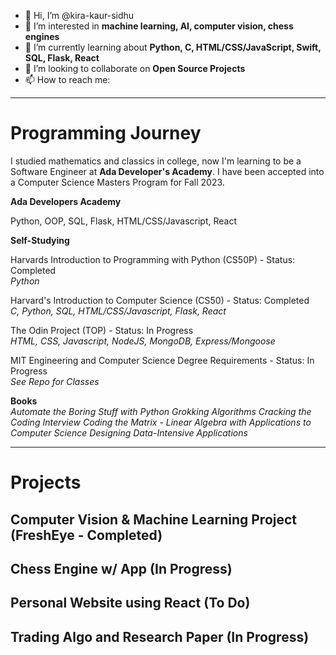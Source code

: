 - 👋 Hi, I’m @kira-kaur-sidhu
- 👀 I’m interested in **machine learning, AI, computer vision, chess engines**
- 🌱 I’m currently learning about **Python, C, HTML/CSS/JavaScript, Swift, SQL, Flask, React**
- 💞️ I’m looking to collaborate on **Open Source Projects**
- 📫 How to reach me: 

<!---
kira-kaur-sidhu/kira-kaur-sidhu is a ✨ special ✨ repository because its `README.md` (this file) appears on your GitHub profile.
You can click the Preview link to take a look at your changes.
--->
---
# Programming Journey
I studied mathematics and classics in college, now I'm learning to be a Software Engineer at **Ada Developer's Academy**. I have been accepted into a Computer Science Masters Program for Fall 2023.

**Ada Developers Academy**

Python, OOP, SQL, Flask, HTML/CSS/Javascript, React <br />

**Self-Studying**

Harvards Introduction to Programming with Python (CS50P) - Status: Completed  <br />
*Python*

Harvard's Introduction to Computer Science (CS50) - Status: Completed  <br />
*C, Python, SQL, HTML/CSS/Javascript, Flask, React*

The Odin Project (TOP) - Status: In Progress  <br />
*HTML, CSS, Javascript, NodeJS, MongoDB, Express/Mongoose*

MIT Engineering and Computer Science Degree Requirements - Status: In Progress  <br />
*See Repo for Classes*

**Books** <br />
*Automate the Boring Stuff with Python*
*Grokking Algorithms*
*Cracking the Coding Interview*
*Coding the Matrix - Linear Algebra with Applications to Computer Science*
*Designing Data-Intensive Applications*

---
# Projects
## Computer Vision & Machine Learning Project (FreshEye - Completed)

## Chess Engine w/ App (In Progress)

## Personal Website using React (To Do)

## Trading Algo and Research Paper (In Progress)
